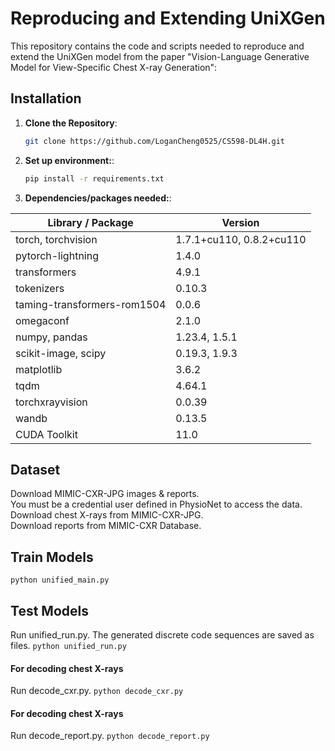 # Reproducing and Extending UniXGen

This repository contains the code and scripts needed to reproduce and extend the UniXGen model from the paper "Vision-Language Generative Model for View-Specific Chest X-ray Generation":

## Installation
1. **Clone the Repository**:
   ```bash
   git clone https://github.com/LoganCheng0525/CS598-DL4H.git

2. **Set up environment:**:
   ```bash
   pip install -r requirements.txt

3. **Dependencies/packages needed:**:

| Library / Package                   | Version                      |
|-------------------------------------|------------------------------|
| torch, torchvision                  | 1.7.1+cu110, 0.8.2+cu110     |
| pytorch-lightning                   | 1.4.0                        |
| transformers                        | 4.9.1                        |
| tokenizers                          | 0.10.3                       |
| taming-transformers-rom1504         | 0.0.6                        |
| omegaconf                           | 2.1.0                        |
| numpy, pandas                       | 1.23.4, 1.5.1                |
| scikit-image, scipy                 | 0.19.3, 1.9.3                |
| matplotlib                          | 3.6.2                        |
| tqdm                                | 4.64.1                       |
| torchxrayvision                     | 0.0.39                       |
| wandb                               | 0.13.5                       |
| CUDA Toolkit                        | 11.0                         |

## Dataset
Download MIMIC-CXR-JPG images & reports.  
You must be a credential user defined in PhysioNet to access the data.  
Download chest X-rays from MIMIC-CXR-JPG.  
Download reports from MIMIC-CXR Database.  

## Train Models
```python unified_main.py```

## Test Models
Run unified_run.py.
The generated discrete code sequences are saved as files.
```python unified_run.py```

#### For decoding chest X-rays
Run decode_cxr.py.
```python decode_cxr.py```

#### For decoding chest X-rays
Run decode_report.py.
```python decode_report.py```
